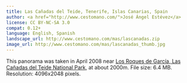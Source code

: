 ```yaml
---
title: Las Cañadas del Teide, Tenerife, Islas Canarias, Spain
author: <a href="http://www.cestomano.com/">José Ángel Estévez</a>
license: CC BY-NC-SA 3.0
compat: 0.12+
language: English, Spanish
landscape_url: http://www.cestomano.com/mas/lascanadas.zip
image_url: http://www.cestomano.com/mas/lascanadas_thumb.jpg
---
```

This panorama was taken in April 2008 near <a href="http://grafcan.es/DgzMjYT">Los Roques de García, Las Cañadas del Teide National Park</a>, at about 2000m. File size: 6.4 MB. Resolution: 4096x2048 pixels.